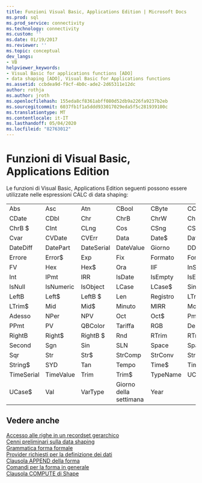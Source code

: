 ```yaml
---
title: Funzioni Visual Basic, Applications Edition | Microsoft Docs
ms.prod: sql
ms.prod_service: connectivity
ms.technology: connectivity
ms.custom: ''
ms.date: 01/19/2017
ms.reviewer: ''
ms.topic: conceptual
dev_langs:
- VB
helpviewer_keywords:
- Visual Basic for applications functions [ADO]
- data shaping [ADO], Visual Basic for Applications functions
ms.assetid: ccbdea9d-f9cf-4b0c-ade2-2d65311e12dc
author: rothja
ms.author: jroth
ms.openlocfilehash: 155eda8cf8361abff080d52db9a226fa9237b2eb
ms.sourcegitcommit: 6037fb1f1a5ddd933017029eda5f5c281939100c
ms.translationtype: MT
ms.contentlocale: it-IT
ms.lasthandoff: 05/04/2020
ms.locfileid: "82763012"
---
```

# <a name="visual-basic-for-applications-functions"></a>Funzioni di Visual Basic, Applications Edition
Le funzioni di Visual Basic, Applications Edition seguenti possono essere utilizzate nelle espressioni CALC di data shaping:  
  
|||||||  
|-|-|-|-|-|-|  
|Abs|Asc|Atn|CBool|CByte|CCur|  
|CDate|CDbl|Chr|ChrB|ChrW|Chr$|  
|ChrB $|CInt|CLng|Cos|CSng|CStr|  
|Cvar|CVDate|CVErr|Data|Date$|DateAdd|  
|DateDiff|DatePart|DateSerial|DateValue|Giorno|DDB|  
|Errore|Error$|Exp|Fix|Formato|Format$|  
|FV|Hex|Hex$|Ora|IIF|InStr|  
|Int|IPmt|IRR|IsDate|IsEmpty|IsError|  
|IsNull|IsNumeric|IsObject|LCase|LCase$|Sinistra|  
|LeftB|Left$|LeftB $|Len|Registro|LTrim|  
|LTrim$|Mid|Mid$|Minuto|MIRR|Month|  
|Adesso|NPer|NPV|Oct|Oct$|Pmt|  
|PPmt|PV|QBColor|Tariffa|RGB|Destra|  
|RightB|Right$|RightB $|Rnd|RTrim|RTrim $|  
|Second|Sgn|Sin|SLN|Space|Space$|  
|Sqr|Str|Str$|StrComp|StrConv|String|  
|String$|SYD|Tan|Tempo|Time$|Timer|  
|TimeSerial|TimeValue|Trim|Trim$|TypeName|UCase|  
|UCase$|Val|VarType|Giorno della settimana|Year||  
  
## <a name="see-also"></a>Vedere anche  
 [Accesso alle righe in un recordset gerarchico](../../../ado/guide/data/accessing-rows-in-a-hierarchical-recordset.md)   
 [Cenni preliminari sulla data shaping](../../../ado/guide/data/data-shaping-overview.md)   
 [Grammatica forma formale](../../../ado/guide/data/formal-shape-grammar.md)   
 [Provider richiesti per la definizione dei dati](../../../ado/guide/data/required-providers-for-data-shaping.md)   
 [Clausola APPEND della forma](../../../ado/guide/data/shape-append-clause.md)   
 [Comandi per la forma in generale](../../../ado/guide/data/shape-commands-in-general.md)   
 [Clausola COMPUTE di Shape](../../../ado/guide/data/shape-compute-clause.md)
